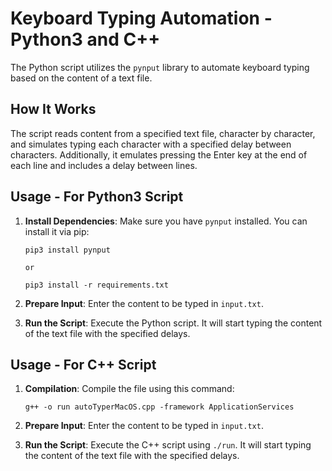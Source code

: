 # Keyboard Typing Automation - Python3 and C++

The Python script utilizes the `pynput` library to automate keyboard typing based on the content of a text file.

## How It Works

The script reads content from a specified text file, character by character, and simulates typing each character with a specified delay between characters. Additionally, it emulates pressing the Enter key at the end of each line and includes a delay between lines.

## Usage - For Python3 Script

1. **Install Dependencies**: Make sure you have `pynput` installed. You can install it via pip:
    ```
    pip3 install pynput
    
    or
    
   pip3 install -r requirements.txt
   ```

3. **Prepare Input**: Enter the content to be typed in `input.txt`.

4. **Run the Script**: Execute the Python script. It will start typing the content of the text file with the specified delays.

## Usage - For C++ Script

1. **Compilation**: Compile the file using this command:
    ```
    g++ -o run autoTyperMacOS.cpp -framework ApplicationServices
    ```

3. **Prepare Input**: Enter the content to be typed in `input.txt`.

4. **Run the Script**: Execute the C++ script using `./run`. It will start typing the content of the text file with the specified delays.
